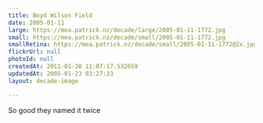 ```yaml
---
title: Boyd Wilson Field
date: 2005-01-11
large: https://mea.patrick.nz/decade/large/2005-01-11-1772.jpg
small: https://mea.patrick.nz/decade/small/2005-01-11-1772.jpg
smallRetina: https://mea.patrick.nz/decade/small/2005-01-11-1772@2x.jpg
flickrUrl: null
photoId: null
createdAt: 2011-01-30 11:07:17.532659
updatedAt: 2005-01-23 03:27:33
layout: decade-image

---
```

So good they named it twice
